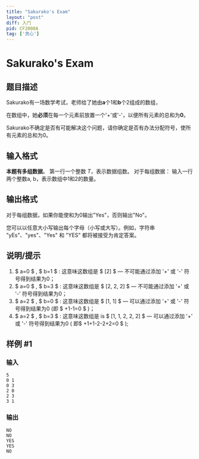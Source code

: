 ```yaml
---
title: "Sakurako's Exam"
layout: "post"
diff: 入门
pid: CF2008A
tag: ['贪心']
---
```


# Sakurako's Exam

## 题目描述

Sakurako有一场数学考试，老师给了她由$\textbf{a}$个1和$\textbf{b}$个2组成的数组，

在数组中，她**必须**在每一个元素前放置一个'+'或'-'，以便所有元素的总和为$\textbf{0}$。

Sakurako不确定是否有可能解决这个问题，请你确定是否有办法分配符号，使所有元素的总和为0。

## 输入格式

**本题有多组数据**。
第一行一个整数 $T$，表示数据组数。
对于每组数据：
输入一行两个整数a, b，表示数组中1和2的数量。

## 输出格式

对于每组数据，如果你能使和为0输出"Yes"，否则输出"No"。

您可以以任意大小写输出每个字母（小写或大写）。例如，字符串 "yEs"、"yes"、"Yes" 和 "YES" 都将被接受为肯定答案。

## 说明/提示

1. $ a=0 $ , $ b=1 $ : 这意味这数组是 $ [2] $ — 不可能通过添加 '+' 或 '-' 符号得到结果为0；
2. $ a=0 $ , $ b=3 $ : 这意味这数组是 $ [2, 2, 2] $ — 不可能通过添加 '+' 或 '-' 符号得到结果为0；
3. $ a=2 $ , $ b=0 $ : 这意味这数组是 $ [1, 1] $ — 可以通过添加 '+' 或 '-' 符号得到结果为0 (即 $ +1-1=0 $ )；
4. $ a=2 $ , $ b=3 $ : 这意味这数组是 is $ [1, 1, 2, 2, 2] $ — 可以通过添加 '+' 或 '-' 符号得到结果为0 ( 即$ +1+1-2-2+2=0 $ );

## 样例 #1

### 输入

```
5
0 1
0 3
2 0
2 3
3 1
```

### 输出

```
NO
NO
YES
YES
NO
```

